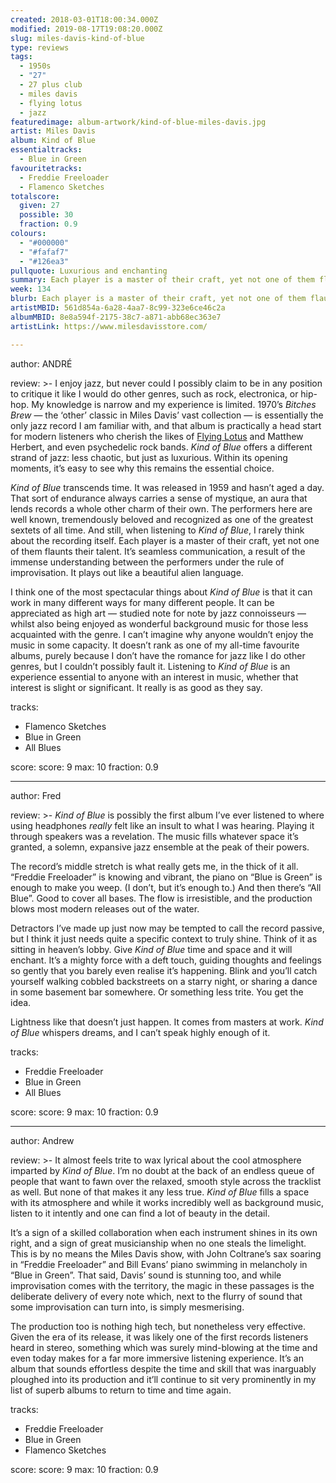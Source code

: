 ```yaml
---
created: 2018-03-01T18:00:34.000Z
modified: 2019-08-17T19:08:20.000Z
slug: miles-davis-kind-of-blue
type: reviews
tags:
  - 1950s
  - "27"
  - 27 plus club
  - miles davis
  - flying lotus
  - jazz
featuredimage: album-artwork/kind-of-blue-miles-davis.jpg
artist: Miles Davis
album: Kind of Blue
essentialtracks:
  - Blue in Green
favouritetracks:
  - Freddie Freeloader
  - Flamenco Sketches
totalscore:
  given: 27
  possible: 30
  fraction: 0.9
colours:
  - "#000000"
  - "#fafaf7"
  - "#126ea3"
pullquote: Luxurious and enchanting
summary: Each player is a master of their craft, yet not one of them flaunts their talent. It’s seamless communication, a result of the immense understanding between the performers under the rule of improvisation. It plays out like a beautiful alien language.
week: 134
blurb: Each player is a master of their craft, yet not one of them flaunts their talent. Kind of Blue plays out like a beautiful alien language.
artistMBID: 561d854a-6a28-4aa7-8c99-323e6ce46c2a
albumMBID: 8e8a594f-2175-38c7-a871-abb68ec363e7
artistLink: https://www.milesdavisstore.com/

---
```


author: ANDRÉ

review: >-
  I enjoy jazz, but never could I possibly claim to be in any position to critique it like I would do other genres, such as rock, electronica, or hip-hop. My knowledge is narrow and my experience is limited. 1970’s *Bitches Brew* — the ‘other’ classic in Miles Davis’ vast collection — is essentially the only jazz record I am familiar with, and that album is practically a head start for modern listeners who cherish the likes of [Flying Lotus](/reviews/flying-lotus-cosmogramma/) and Matthew Herbert, and even psychedelic rock bands. *Kind of Blue* offers a different strand of jazz: less chaotic, but just as luxurious. Within its opening moments, it’s easy to see why this remains the essential choice.

  *Kind of Blue* transcends time. It was released in 1959 and hasn’t aged a day. That sort of endurance always carries a sense of mystique, an aura that lends records a whole other charm of their own. The performers here are well known, tremendously beloved and recognized as one of the greatest sextets of all time. And still, when listening to *Kind of Blue*, I rarely think about the recording itself. Each player is a master of their craft, yet not one of them flaunts their talent. It’s seamless communication, a result of the immense understanding between the performers under the rule of improvisation. It plays out like a beautiful alien language.

  I think one of the most spectacular things about *Kind of Blue* is that it can work in many different ways for many different people. It can be appreciated as high art — studied note for note by jazz connoisseurs — whilst also being enjoyed as wonderful background music for those less acquainted with the genre. I can’t imagine why anyone wouldn’t enjoy the music in some capacity. It doesn’t rank as one of my all-time favourite albums, purely because I don’t have the romance for jazz like I do other genres, but I couldn’t possibly fault it. Listening to *Kind of Blue* is an experience essential to anyone with an interest in music, whether that interest is slight or significant. It really is as good as they say.

tracks:
  - Flamenco Sketches
  - ­­Blue in Green
  - ­­All Blues

score:
  score: 9
  max: 10
  fraction: 0.9

---
author: Fred

review: >-
  *Kind of Blue* is possibly the first album I’ve ever listened to where using headphones *really* felt like an insult to what I was hearing. Playing it through speakers was a revelation. The music fills whatever space it’s granted, a solemn, expansive jazz ensemble at the peak of their powers. 
  
  The record’s middle stretch is what really gets me, in the thick of it all. “Freddie Freeloader” is knowing and vibrant, the piano on “Blue is Green” is enough to make you weep. (I don’t, but it’s enough to.) And then there’s “All Blue”. Good to cover all bases. The flow is irresistible, and the production blows most modern releases out of the water.

  Detractors I’ve made up just now may be tempted to call the record passive, but I think it just needs quite a specific context to truly shine. Think of it as sitting in heaven’s lobby. Give *Kind of Blue* time and space and it will enchant. It’s a mighty force with a deft touch, guiding thoughts and feelings so gently that you barely even realise it’s happening. Blink and you’ll catch yourself walking cobbled backstreets on a starry night, or sharing a dance in some basement bar somewhere. Or something less trite. You get the idea. 
  
  Lightness like that doesn’t just happen. It comes from masters at work. *Kind of Blue* whispers dreams, and I can’t speak highly enough of it.

tracks:
  - Freddie Freeloader
  - ­­Blue in Green
  - ­­All Blues

score:
  score: 9
  max: 10
  fraction: 0.9

---
author: Andrew

review: >-
  It almost feels trite to wax lyrical about the cool atmosphere imparted by *Kind of Blue*. I’m no doubt at the back of an endless queue of people that want to fawn over the relaxed, smooth style across the tracklist as well. But none of that makes it any less true. *Kind of Blue* fills a space with its atmosphere and while it works incredibly well as background music, listen to it intently and one can find a lot of beauty in the detail. 
  
  It’s a sign of a skilled collaboration when each instrument shines in its own right, and a sign of great musicianship when no one steals the limelight. This is by no means the Miles Davis show, with John Coltrane’s sax soaring in “Freddie Freeloader” and Bill Evans’ piano swimming in melancholy in “Blue in Green”. That said, Davis’ sound is stunning too, and while improvisation comes with the territory, the magic in these passages is the deliberate delivery of every note which, next to the flurry of sound that some improvisation can turn into, is simply mesmerising. 
  
  The production too is nothing high tech, but nonetheless very effective. Given the era of its release, it was likely one of the first records listeners heard in stereo, something which was surely mind-blowing at the time and even today makes for a far more immersive listening experience. It’s an album that sounds effortless despite the time and skill that was inarguably ploughed into its production and it’ll continue to sit very prominently in my list of superb albums to return to time and time again.

tracks:
  - Freddie Freeloader
  - ­­Blue in Green
  - ­­Flamenco Sketches

score:
  score: 9
  max: 10
  fraction: 0.9
